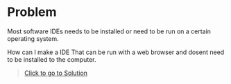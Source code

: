 # Problem

Most software IDEs needs to be installed or need to be run on a certain operating system.

How can I make a IDE That can be run with a web browser and dosent need to be installed to the computer.

> [Click to go to Solution](stem/SOLUTION.md)